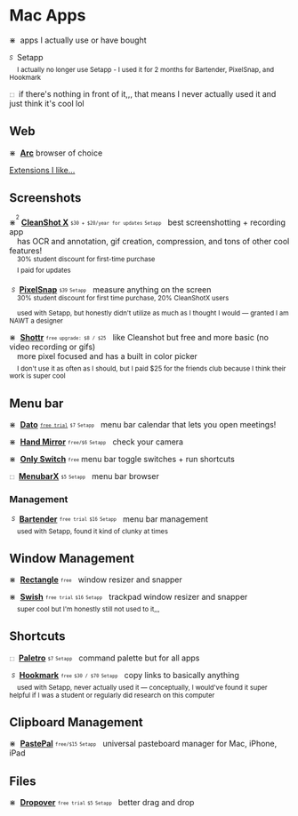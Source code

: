 # Mac Apps

⋇&nbsp; apps I actually use or have bought  

<sub><sup>*S*</sup></sub>&nbsp; Setapp  
&emsp;<sub>I actually no longer use Setapp - I used it for 2 months for Bartender, PixelSnap, and Hookmark</sub>

<sub><sup>⬚</sup></sub>&nbsp; if there's nothing in front of it,,, that means I never actually used it and just think it's cool lol

## Web

⋇&nbsp; [**Arc**](https://arc.net/gift/4cb27e37) browser of choice 

[Extensions I like...](chrome-extensions.md)

## Screenshots 

⋇<sup><sup>2</sup></sup> [**CleanShot X**](https://cleanshot.com/) <sub><sup>`$30 + $20/year for updates`</sup></sub> <sub><sup>`Setapp`</sup></sub> &nbsp; best screenshotting + recording app  
&emsp;has OCR and annotation, gif creation, compression, and tons of other cool features!   
&emsp;<sup>30% student discount for first-time purchase</sup>  
&emsp;<sup>I paid for updates</sup>


&nbsp;<sub><sup>*S*</sup></sub>&nbsp; [**PixelSnap**](https://getpixelsnap.com/) <sub><sup>`$39`</sup></sub>  <sub><sup>`Setapp`</sup></sub> &nbsp; measure anything on the screen  
&emsp;<sup>30% student discount for first time purchase, 20% CleanShotX users </sup>  
&emsp;<sub>used with Setapp, but honestly didn't utilize as much as I thought I would — granted I am NAWT a designer </sub>

⋇&nbsp; [**Shottr**](https://shottr.cc/) <sub><sup>`free`</sup></sub> <sub><sup>`upgrade: $8 / $25`</sup></sub> &nbsp; like Cleanshot but free and more basic (no video recording or gifs)  
&emsp;more pixel focused and has a built in color picker  
&emsp;<sub>I don't use it as often as I should, but I paid $25 for the friends club because I think their work is super cool</sub>

## Menu bar 

⋇&nbsp; [**Dato**](https://sindresorhus.com/dato) <sub><sup>[`free trial`](https://dsc.cloud/sindresorhus/Dato-3.3.4-trial-1646205511)</sup></sub>  <sub><sup>`$7`</sup></sub> <sub><sup>`Setapp`</sup></sub> &nbsp; menu bar calendar that lets you open meetings! 

⋇&nbsp; [**Hand Mirror**](https://handmirror.app/) <sub><sup>`free/$6`</sup></sub> <sub><sup>`Setapp`</sup></sub> &nbsp; check your camera 

⋇&nbsp; [**Only Switch**](https://github.com/jacklandrin/OnlySwitch) <sub><sup>`free`</sup></sub> menu bar toggle switches + run shortcuts 

<sub><sup>⬚</sup></sub>&nbsp; [**MenubarX**](https://menubarx.app/) <sub><sup>`$5`</sup></sub> <sub><sup>`Setapp`</sup></sub> &nbsp; menu bar browser 


### Management 

&nbsp;<sub><sup>*S*</sup></sub>&nbsp; [**Bartender**](https://www.macbartender.com/) <sub><sup>`free trial`</sup></sub> <sub><sup>`$16`</sup></sub> <sub><sup>`Setapp`</sup></sub> &nbsp; menu bar management  
&emsp;<sub>used with Setapp, found it kind of clunky at times </sub>


## Window Management 

⋇&nbsp; [**Rectangle**](https://rectangleapp.com/) <sub><sup>`free`</sup></sub> &nbsp; window resizer and snapper

⋇&nbsp; [**Swish**](https://highlyopinionated.co/swish/) <sub><sup>`free trial`</sup></sub> <sub><sup>`$16`</sup></sub> <sub><sup>`Setapp`</sup></sub> &nbsp; trackpad window resizer and snapper  
&emsp;<sub>super cool but I'm honestly still not used to it,,, </sub>


## Shortcuts 

<sub><sup>⬚</sup></sub>&nbsp; [**Paletro**](https://appmakes.io/paletro) <sub><sup>`$7`</sup></sub> <sub><sup>`Setapp`</sup></sub> &nbsp; command palette but for all apps 

&nbsp;<sub><sup>*S*</sup></sub>&nbsp; [**Hookmark**](https://hookproductivity.com/) <sub><sup>`free`</sup></sub> <sub><sup>`$30 / $70`</sup></sub> <sub><sup>`Setapp`</sup></sub> &nbsp; copy links to basically anything  
&emsp;<sub>used with Setapp, never actually used it — conceptually, I would've found it super helpful if I was a student or regularly did research on this computer </sub>


## Clipboard Management 

⋇&nbsp; [**PastePal**](https://onmyway133.com/pastepal/) <sub><sup>`free/$15`</sup></sub> <sub><sup>`Setapp`</sup></sub> &nbsp; universal pasteboard manager for Mac, iPhone, iPad  


## Files

⋇&nbsp; [**Dropover**](https://dropoverapp.com/)  <sub><sup>`free trial`</sup></sub> <sub><sup>`$5`</sup></sub> <sub><sup>`Setapp`</sup></sub> &nbsp; better drag and drop

